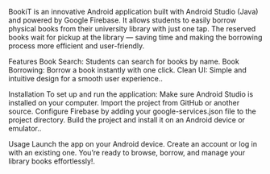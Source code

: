 BookiT is an innovative Android application built with Android Studio (Java) and powered by Google Firebase.
It allows students to easily borrow physical books from their university library with just one tap.
The reserved books wait for pickup at the library — saving time and making the borrowing process more efficient and user-friendly.

Features
Book Search: Students can search for books by name.
Book Borrowing: Borrow a book instantly with one click.
Clean UI: Simple and intuitive design for a smooth user experience..

Installation
To set up and run the application:
Make sure Android Studio is installed on your computer.
Import the project from GitHub or another source.
Configure Firebase by adding your google-services.json file to the project directory.
Build the project and install it on an Android device or emulator..

Usage
Launch the app on your Android device.
Create an account or log in with an existing one.
You’re ready to browse, borrow, and manage your library books effortlessly!.
